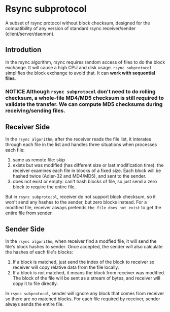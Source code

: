 # Rsync subprotocol
A subset of rsync protocol without block checksum, designed for the compatibility of any version of standard rsync receiver/sender (client/server/daemon). 

## Introdution
In the rsync algorithm, rsync requires random access of files to do the block exchange. It will cause a high CPU and disk usage. `rsync subprotocol` simplifies the block exchange to avoid that. It can **work with sequential files**.

### **NOTICE** Although `rsync subprotocol` don't need to do rolling checksum, a whole-file MD4/MD5 checksum is still required to validate the transfer. We can compute MD5 checksums during receiving/sending files.

## Receiver Side
In the `rsync algorithm`, after the receiver reads the file list, it interates through each file in the list and handles three situations when processes each file:
1. same as remote file: skip
2. exists but was modified (has different size or last modification time): the receiver examines each file in blocks of a fixed size. Each block will be hashed twice (Adler-32 and MD4/MD5), and sent to the sender.
3. does not exist or empty: can't hash blocks of file, so just send a zero block to require the entire file.

But in `rsync subprotocol`, receiver do not support block checksum, so it won't send any hashes to the sender, but zero blocks instead. For a modified file, receiver always pretends `the file does not exist` to get the entire file from sender.


## Sender Side
In the `rsync algorithm`, when receiver find a modfied file, it will send the file's block hashes to sender. Once accepted, the sender will also calculate the hashes of each file's blocks: 
1. If a block is matched, just send the index of the block to receiver so receiver will copy relative data from the file locally.
2. If a block is not matched, it means the block from receiver was modified. The block of the file will be sent as a stream of bytes, and receiver will copy it to file directly.

In `rsync subprotocol`, sender will ignore any block that comes from receiver so there are no matched blocks. For each file required by receiver, sender always sends the entire file. 
